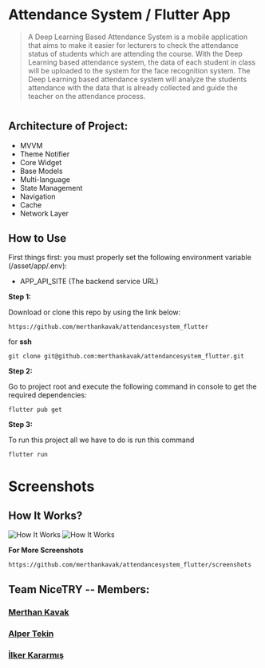 # Attendance System / Flutter App
> A Deep Learning Based Attendance System is a mobile application that aims to make it easier for lecturers to check the attendance status of students which are attending the course. With the Deep Learning based attendance system, the data of each student in class will be uploaded to the system for the face recognition system. The Deep Learning based attendance system will analyze the students attendance with the data that is already collected and guide the teacher on the attendance process.
#

## Architecture of Project:

* MVVM
* Theme Notifier
* Core Widget
* Base Models
* Multi-language
* State Management
* Navigation
* Cache
* Network Layer

## How to Use 

First things first: you must properly set the following environment variable (/asset/app/.env):

- APP_API_SITE  (The backend service URL)

**Step 1:**

Download or clone this repo by using the link below:

```
https://github.com/merthankavak/attendancesystem_flutter
```

for **ssh** 

```
git clone git@github.com:merthankavak/attendancesystem_flutter.git
```

**Step 2:**

Go to project root and execute the following command in console to get the required dependencies: 

```
flutter pub get 
```
**Step 3:**

To run this project all we have to do is run this command

```
flutter run 
```

# Screenshots
## How It Works?
![How It Works](https://raw.githubusercontent.com/merthankavak/attendancesystem_flutter/master/screenshots/how1.png)
![How It Works](https://raw.githubusercontent.com/merthankavak/attendancesystem_flutter/master/screenshots/how2.png)

**For More Screenshots**
```
https://github.com/merthankavak/attendancesystem_flutter/screenshots
```

## Team NiceTRY -- Members:
### [Merthan **Kavak**](https://github.com/merthankavak)  
### [Alper **Tekin**](https://github.com/alpertknn)  
### [İlker **Kararmış**](https://github.com/Inventore0)  


